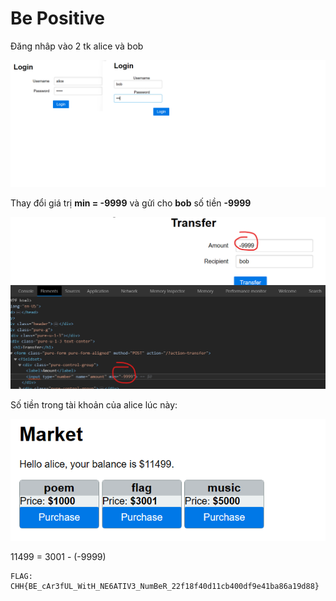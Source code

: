 <h1>Be Positive</h1>

Đăng nhâp vào 2 tk alice và bob

![](./img/1.png)

Thay đổi giá trị <b>min = -9999</b> và gửi cho <b>bob</b> số tiền <b>-9999</b>

![](./img/2.png)

Số tiền trong tài khoản của alice lúc này:

![](./img/3.png)

11499 = 3001 - (-9999)

```
FLAG: CHH{BE_cAr3fUL_WitH_NE6ATIV3_NumBeR_22f18f40d11cb400df9e41ba86a19d88}
```